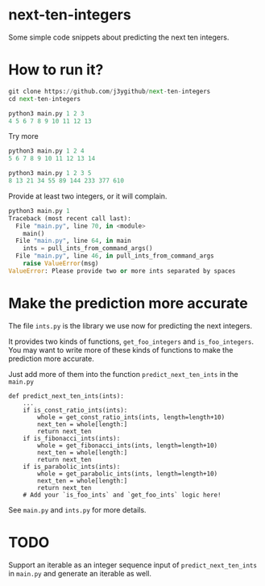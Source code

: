# next-ten-integers
Some simple code snippets about predicting the next ten integers.

# How to run it?

```python
git clone https://github.com/j3ygithub/next-ten-integers
cd next-ten-integers

python3 main.py 1 2 3
4 5 6 7 8 9 10 11 12 13
```

Try more
```python
python3 main.py 1 2 4
5 6 7 8 9 10 11 12 13 14

python3 main.py 1 2 3 5
8 13 21 34 55 89 144 233 377 610
```

Provide at least two integers, or it will complain.

```python
python3 main.py 1    
Traceback (most recent call last):
  File "main.py", line 70, in <module>
    main()
  File "main.py", line 64, in main
    ints = pull_ints_from_command_args()
  File "main.py", line 46, in pull_ints_from_command_args
    raise ValueError(msg)
ValueError: Please provide two or more ints separated by spaces
```

# Make the prediction more accurate

The file `ints.py` is the library we use now for predicting the next integers.

It provides two kinds of functions, `get_foo_integers` and `is_foo_integers`. You may want to write more of these kinds of functions to make the prediction more accurate.

Just add more of them into the function `predict_next_ten_ints` in the `main.py`
```
def predict_next_ten_ints(ints):
    ...
    if is_const_ratio_ints(ints):
        whole = get_const_ratio_ints(ints, length=length+10)
        next_ten = whole[length:]
        return next_ten
    if is_fibonacci_ints(ints):
        whole = get_fibonacci_ints(ints, length=length+10)
        next_ten = whole[length:]
        return next_ten
    if is_parabolic_ints(ints):
        whole = get_parabolic_ints(ints, length=length+10)
        next_ten = whole[length:]
        return next_ten
    # Add your `is_foo_ints` and `get_foo_ints` logic here!
```

See `main.py` and `ints.py` for more details.

# TODO

Support an iterable as an integer sequence input of `predict_next_ten_ints` in `main.py` and generate an iterable as well.
